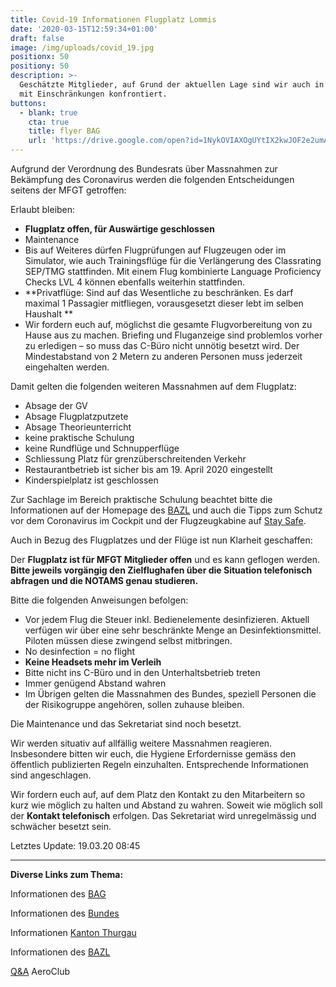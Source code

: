 ```yaml
---
title: Covid-19 Informationen Flugplatz Lommis
date: '2020-03-15T12:59:34+01:00'
draft: false
image: /img/uploads/covid_19.jpg
positionx: 50
positiony: 50
description: >-
  Geschätzte Mitglieder, auf Grund der aktuellen Lage sind wir auch in Lommis
  mit Einschränkungen konfrontiert.
buttons:
  - blank: true
    cta: true
    title: flyer BAG
    url: 'https://drive.google.com/open?id=1NykOVIAXOgUYtIX2kwJOF2e2umAZBxIM'
---
```

Aufgrund der Verordnung des Bundesrats über Massnahmen zur Bekämpfung des Coronavirus werden die folgenden Entscheidungen seitens der MFGT getroffen:

Erlaubt bleiben:

* **Flugplatz offen, für Auswärtige geschlossen**
* Maintenance
* Bis auf Weiteres dürfen Flugprüfungen auf Flugzeugen oder im Simulator, wie auch Trainingsflüge für die Verlängerung des Classrating SEP/TMG stattfinden. Mit einem Flug kombinierte Language Proficiency Checks LVL 4 können ebenfalls weiterhin stattfinden.
* **Privatflüge: Sind auf das Wesentliche zu beschränken. Es darf maximal 1 Passagier mitfliegen, vorausgesetzt dieser lebt im selben Haushalt**
* Wir fordern euch auf, möglichst die gesamte Flugvorbereitung von zu Hause aus zu machen. Briefing und Fluganzeige sind problemlos vorher zu erledigen – so muss das C-Büro nicht unnötig besetzt wird. Der Mindestabstand von 2 Metern zu anderen Personen muss jederzeit eingehalten werden.

Damit gelten die folgenden weiteren Massnahmen auf dem Flugplatz:

* Absage der GV
* Absage Flugplatzputzete
* Absage Theorieunterricht
* keine praktische Schulung 
* keine Rundflüge und Schnupperflüge
* Schliessung Platz für grenzüberschreitenden Verkehr
* Restaurantbetrieb ist sicher bis am 19. April 2020 eingestellt
* Kinderspielplatz ist geschlossen

Zur Sachlage im Bereich praktische Schulung beachtet bitte die Informationen auf der Homepage des [BAZL](https://www.bazl.admin.ch/bazl/de/home/fachleute/corona_update.html) und auch die Tipps zum Schutz vor dem Coronavirus im Cockpit und der Flugzeugkabine auf [Stay Safe](https://staysafe.bazl.admin.ch/de/tipps-zum-schutz-vor-dem-coronavirus/).

Auch in Bezug des Flugplatzes und der Flüge ist nun Klarheit geschaffen:

Der **Flugplatz ist für MFGT Mitglieder offen** und es kann geflogen werden. **Bitte jeweils vorgängig den Zielflughafen über die Situation telefonisch abfragen und die NOTAMS genau studieren.**

Bitte die folgenden Anweisungen befolgen:

* Vor jedem Flug die Steuer inkl. Bedienelemente desinfizieren. Aktuell verfügen wir über eine sehr beschränkte Menge an Desinfektionsmittel. Piloten müssen diese zwingend selbst mitbringen.
* No desinfection = no flight
* **Keine Headsets mehr im Verleih**
* Bitte nicht ins C-Büro und in den Unterhaltsbetrieb treten
* Immer genügend Abstand wahren
* Im Übrigen gelten die Massnahmen des Bundes, speziell Personen die der Risikogruppe angehören, sollen zuhause bleiben.

Die Maintenance und das Sekretariat sind noch besetzt.

Wir werden situativ auf allfällig weitere Massnahmen reagieren. Insbesondere bitten wir euch, die Hygiene Erfordernisse gemäss den öffentlich publizierten Regeln einzuhalten. Entsprechende Informationen sind angeschlagen. 

Wir fordern euch auf, auf dem Platz den Kontakt zu den Mitarbeitern so kurz wie möglich zu halten und Abstand zu wahren. Soweit wie möglich soll der **Kontakt telefonisch** erfolgen. Das Sekretariat wird unregelmässig und schwächer besetzt sein. 

Letztes Update: 19.03.20 08:45

<hr>

**Diverse Links zum Thema:**

Informationen des [BAG](https://www.bag.admin.ch/bag/de/home/krankheiten/ausbrueche-epidemien-pandemien/aktuelle-ausbrueche-epidemien/novel-cov/situation-schweiz-und-international.html)

Informationen des [Bundes](https://www.bag.admin.ch/bag/de/home/das-bag/aktuell/medienmitteilungen.msg-id-78437.html)

Informationen [Kanton Thurgau](https://www.tg.ch/news/fachdossier-coronavirus.html/10552)

Informationen des [BAZL](https://www.bazl.admin.ch/bazl/de/home/fachleute/corona_update.html)

[Q&A](https://www.aeroclub.ch/fragen-und-antworten-qa-zur-situation-covid-2019-fuer-die-leicht-und-sportaviatik-stand-17-03-2020-13-00-uhr/) AeroClub
